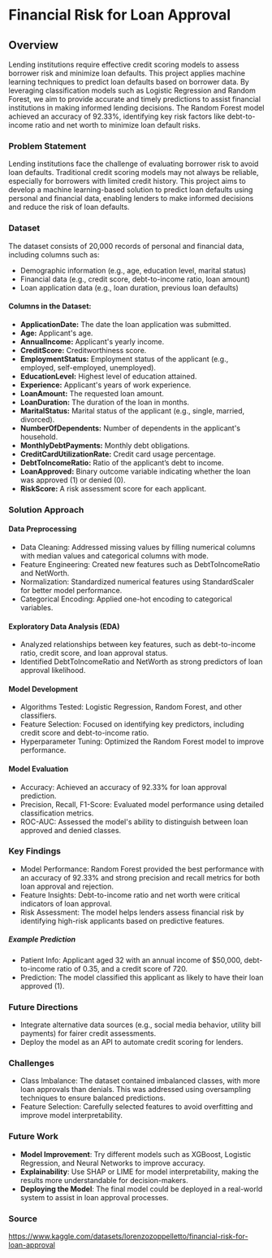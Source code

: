 # Financial Risk for Loan Approval

## Overview

Lending institutions require effective credit scoring models to assess borrower risk and minimize loan defaults. This project applies machine learning techniques to predict loan defaults based on borrower data. By leveraging classification models such as Logistic Regression and Random Forest, we aim to provide accurate and timely predictions to assist financial institutions in making informed lending decisions. The Random Forest model achieved an accuracy of 92.33%, identifying key risk factors like debt-to-income ratio and net worth to minimize loan default risks.

### Problem Statement

Lending institutions face the challenge of evaluating borrower risk to avoid loan defaults. Traditional credit scoring models may not always be reliable, especially for borrowers with limited credit history. This project aims to develop a machine learning-based solution to predict loan defaults using personal and financial data, enabling lenders to make informed decisions and reduce the risk of loan defaults.

### Dataset

The dataset consists of 20,000 records of personal and financial data, including columns such as:

- Demographic information (e.g., age, education level, marital status)
- Financial data (e.g., credit score, debt-to-income ratio, loan amount)
- Loan application data (e.g., loan duration, previous loan defaults)

#### Columns in the Dataset:
- **ApplicationDate:** The date the loan application was submitted.
- **Age:** Applicant's age.
- **AnnualIncome:** Applicant's yearly income.
- **CreditScore:** Creditworthiness score.
- **EmploymentStatus:** Employment status of the applicant (e.g., employed, self-employed, unemployed).
- **EducationLevel:** Highest level of education attained.
- **Experience:** Applicant's years of work experience.
- **LoanAmount:** The requested loan amount.
- **LoanDuration:** The duration of the loan in months.
- **MaritalStatus:** Marital status of the applicant (e.g., single, married, divorced).
- **NumberOfDependents:** Number of dependents in the applicant's household.
- **MonthlyDebtPayments:** Monthly debt obligations.
- **CreditCardUtilizationRate:** Credit card usage percentage.
- **DebtToIncomeRatio:** Ratio of the applicant’s debt to income.
- **LoanApproved:** Binary outcome variable indicating whether the loan was approved (1) or denied (0).
- **RiskScore:** A risk assessment score for each applicant.

### Solution Approach

#### Data Preprocessing

- Data Cleaning: Addressed missing values by filling numerical columns with median values and categorical columns with mode.
- Feature Engineering: Created new features such as DebtToIncomeRatio and NetWorth.
- Normalization: Standardized numerical features using StandardScaler for better model performance.
- Categorical Encoding: Applied one-hot encoding to categorical variables.

#### Exploratory Data Analysis (EDA)

- Analyzed relationships between key features, such as debt-to-income ratio, credit score, and loan approval status.
- Identified DebtToIncomeRatio and NetWorth as strong predictors of loan approval likelihood.

#### Model Development

- Algorithms Tested: Logistic Regression, Random Forest, and other classifiers.
- Feature Selection: Focused on identifying key predictors, including credit score and debt-to-income ratio.
- Hyperparameter Tuning: Optimized the Random Forest model to improve performance.

#### Model Evaluation

- Accuracy: Achieved an accuracy of 92.33% for loan approval prediction.
- Precision, Recall, F1-Score: Evaluated model performance using detailed classification metrics.
- ROC-AUC: Assessed the model's ability to distinguish between loan approved and denied classes.

### Key Findings

- Model Performance: Random Forest provided the best performance with an accuracy of 92.33% and strong precision and recall metrics for both loan approval and rejection.
- Feature Insights: Debt-to-income ratio and net worth were critical indicators of loan approval.
- Risk Assessment: The model helps lenders assess financial risk by identifying high-risk applicants based on predictive features.

##### Example Prediction
- Patient Info: Applicant aged 32 with an annual income of $50,000, debt-to-income ratio of 0.35, and a credit score of 720.
- Prediction: The model classified this applicant as likely to have their loan approved (1).
    
### Future Directions

- Integrate alternative data sources (e.g., social media behavior, utility bill payments) for fairer credit assessments.
- Deploy the model as an API to automate credit scoring for lenders.

### Challenges

- Class Imbalance: The dataset contained imbalanced classes, with more loan approvals than denials. This was addressed using oversampling techniques to ensure balanced predictions.
- Feature Selection: Carefully selected features to avoid overfitting and improve model interpretability.

### Future Work

- **Model Improvement**: Try different models such as XGBoost, Logistic Regression, and Neural Networks to improve accuracy.
- **Explainability**: Use SHAP or LIME for model interpretability, making the results more understandable for decision-makers.
- **Deploying the Model**: The final model could be deployed in a real-world system to assist in loan approval processes.

### Source

https://www.kaggle.com/datasets/lorenzozoppelletto/financial-risk-for-loan-approval
